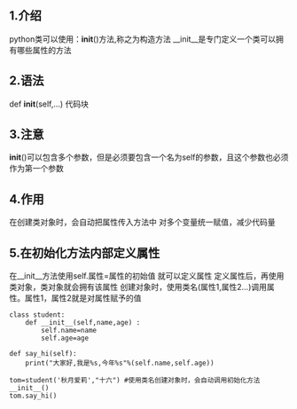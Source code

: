 ## 1.介绍

python类可以使用：__init__()方法,称之为构造方法
__init__是专门定义一个类可以拥有哪些属性的方法

## 2.语法

def __init__(self,...)
    代码块

## 3.注意

__init__()可以包含多个参数，但是必须要包含一个名为self的参数，且这个参数也必须作为第一个参数

## 4.作用

在创建类对象时，会自动把属性传入方法中
对多个变量统一赋值，减少代码量

## 5.在初始化方法内部定义属性

在__init__方法使用self.属性=属性的初始值 就可以定义属性
定义属性后，再使用类对象，类对象就会拥有该属性
创建对象时，使用类名(属性1,属性2...)调用属性。属性1，属性2就是对属性赋予的值

```
class student:
    def __init__(self,name,age) :
        self.name=name
        self.age=age

def say_hi(self):
    print("大家好,我是%s,今年%s"%(self.name,self.age))

tom=student('秋月爱莉',"十六") #使用类名创建对象时，会自动调用初始化方法__init__()
tom.say_hi()
```
